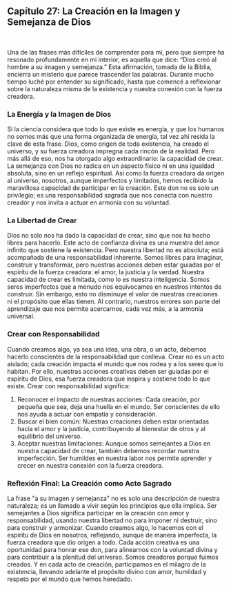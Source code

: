 ## Capítulo 27: La Creación en la Imagen y Semejanza de Dios
 

Una de las frases más difíciles de comprender para mí, pero que siempre ha resonado profundamente en mi interior, es aquella que dice: “Dios creó al hombre a su imagen y semejanza.” Esta afirmación, tomada de la Biblia, encierra un misterio que parece trascender las palabras. Durante mucho tiempo luché por entender su significado, hasta que comencé a reflexionar sobre la naturaleza misma de la existencia y nuestra conexión con la fuerza creadora.
### La Energía y la Imagen de Dios
Si la ciencia considera que todo lo que existe es energía, y que los humanos no somos más que una forma organizada de energía, tal vez ahí resida la clave de esta frase. Dios, como origen de toda existencia, ha creado el universo, y su fuerza creadora impregna cada rincón de la realidad. Pero más allá de eso, nos ha otorgado algo extraordinario: la capacidad de crear.
La semejanza con Dios no radica en un aspecto físico ni en una igualdad absoluta, sino en un reflejo espiritual. Así como la fuerza creadora da origen al universo, nosotros, aunque imperfectos y limitados, hemos recibido la maravillosa capacidad de participar en la creación. Este don no es solo un privilegio; es una responsabilidad sagrada que nos conecta con nuestro creador y nos invita a actuar en armonía con su voluntad.
### La Libertad de Crear
Dios no solo nos ha dado la capacidad de crear, sino que nos ha hecho libres para hacerlo. Este acto de confianza divina es una muestra del amor infinito que sostiene la existencia. Pero nuestra libertad no es absoluta; está acompañada de una responsabilidad inherente. Somos libres para imaginar, construir y transformar, pero nuestras acciones deben estar guiadas por el espíritu de la fuerza creadora: el amor, la justicia y la verdad.
Nuestra capacidad de crear es limitada, como lo es nuestra inteligencia. Somos seres imperfectos que a menudo nos equivocamos en nuestros intentos de construir. Sin embargo, esto no disminuye el valor de nuestras creaciones ni el propósito que ellas tienen. Al contrario, nuestros errores son parte del aprendizaje que nos permite acercarnos, cada vez más, a la armonía universal.
### Crear con Responsabilidad
Cuando creamos algo, ya sea una idea, una obra, o un acto, debemos hacerlo conscientes de la responsabilidad que conlleva. Crear no es un acto aislado; cada creación impacta el mundo que nos rodea y a los seres que lo habitan. Por ello, nuestras acciones creativas deben ser guiadas por el espíritu de Dios, esa fuerza creadora que inspira y sostiene todo lo que existe.
Crear con responsabilidad significa:
1.	Reconocer el impacto de nuestras acciones: Cada creación, por pequeña que sea, deja una huella en el mundo. Ser conscientes de ello nos ayuda a actuar con empatía y consideración.
2.	Buscar el bien común: Nuestras creaciones deben estar orientadas hacia el amor y la justicia, contribuyendo al bienestar de otros y al equilibrio del universo.
3.	Aceptar nuestras limitaciones: Aunque somos semejantes a Dios en nuestra capacidad de crear, también debemos recordar nuestra imperfección. Ser humildes en nuestra labor nos permite aprender y crecer en nuestra conexión con la fuerza creadora.
### Reflexión Final: La Creación como Acto Sagrado
La frase "a su imagen y semejanza" no es solo una descripción de nuestra naturaleza; es un llamado a vivir según los principios que ella implica. Ser semejantes a Dios significa participar en la creación con amor y responsabilidad, usando nuestra libertad no para imponer ni destruir, sino para construir y armonizar.
Cuando creamos algo, lo hacemos con el espíritu de Dios en nosotros, reflejando, aunque de manera imperfecta, la fuerza creadora que dio origen a todo. Cada acción creativa es una oportunidad para honrar ese don, para alinearnos con la voluntad divina y para contribuir a la plenitud del universo.
Somos creadores porque fuimos creados. Y en cada acto de creación, participamos en el milagro de la existencia, llevando adelante el propósito divino con amor, humildad y respeto por el mundo que hemos heredado.
 
